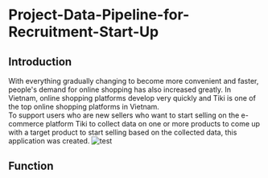 # Project-Data-Pipeline-for-Recruitment-Start-Up

## Introduction
With everything gradually changing to become more convenient and faster, people's demand for online shopping has also increased greatly. In Vietnam, online shopping platforms develop very quickly and Tiki is one of the top online shopping platforms in Vietnam.
<br>
To support users who are new sellers who want to start selling on the e-commerce platform Tiki to collect data on one or more products to come up with a target product to start selling based on the collected data, this application was created.
![test](https://github.com/DuyDoan233/Project-Data-Pipeline-for-Recruitment-Start-Up-/assets/101572443/93235e3d-6e04-4a00-bbb5-b6b740c30010)

## Function
